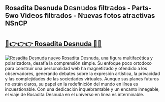 ## Rosadita Desnuda D𝚎sn𝚞dos filtr𝚊dos - Parts-5wo Vid𝚎os filtr𝚊dos - N𝚞evas f𝚘tos atr𝚊ctivas NSnCP

# <h2><a href="http://mb08ma.tromn.icu/?c=Rosadita+Desnuda">🔗👉👉👉 Rosadita Desnuda 🔗🔗</a></h2>

[![Rosadita Desnuda nuevo](https://i.imgur.com/pEAQMta.gif)](http://mb08ma.tromn.icu/?c=Rosadita+Desnuda)
Rosadita Desnuda, una figura multifacética y polarizadora, desafía la comprensión simple. Su enfoque poco ortodoxo para construir una personalidad web ha magnetizado y ofendido a los observadores, generando debates sobre la expresión artística, la privacidad y las complejidades de las sociedades virtuales. Aunque sus planes futuros no están claros, su papel en la redefinición del mundo en línea es incuestionable. Con una dedicación inquebrantable y un encanto innegable, el viaje de Rosadita Desnuda en el universo en línea es interminable.
